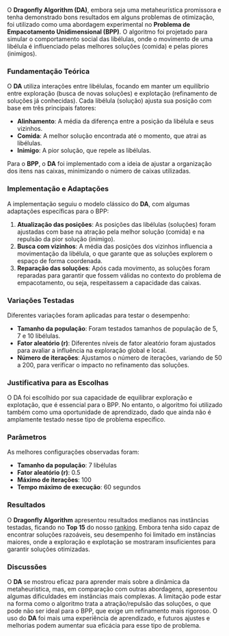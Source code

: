 O **Dragonfly Algorithm (DA)**, embora seja uma metaheurística promissora e tenha demonstrado bons resultados em alguns problemas de otimização, foi utilizado como uma abordagem experimental no **Problema de Empacotamento Unidimensional (BPP)**. O algoritmo foi projetado para simular o comportamento social das libélulas, onde o movimento de uma libélula é influenciado pelas melhores soluções (comida) e pelas piores (inimigos). 

### **Fundamentação Teórica**
O **DA** utiliza interações entre libélulas, focando em manter um equilíbrio entre exploração (busca de novas soluções) e explotação (refinamento de soluções já conhecidas). Cada libélula (solução) ajusta sua posição com base em três principais fatores:
- **Alinhamento**: A média da diferença entre a posição da libélula e seus vizinhos.
- **Comida**: A melhor solução encontrada até o momento, que atrai as libélulas.
- **Inimigo**: A pior solução, que repele as libélulas.

Para o **BPP**, o **DA** foi implementado com a ideia de ajustar a organização dos itens nas caixas, minimizando o número de caixas utilizadas.

### **Implementação e Adaptações**
A implementação seguiu o modelo clássico do **DA**, com algumas adaptações específicas para o BPP:
1. **Atualização das posições**: As posições das libélulas (soluções) foram ajustadas com base na atração pela melhor solução (comida) e na repulsão da pior solução (inimigo).
2. **Busca com vizinhos**: A média das posições dos vizinhos influencia a movimentação da libélula, o que garante que as soluções explorem o espaço de forma coordenada.
3. **Reparação das soluções**: Após cada movimento, as soluções foram reparadas para garantir que fossem válidas no contexto do problema de empacotamento, ou seja, respeitassem a capacidade das caixas.

### **Variações Testadas**
Diferentes variações foram aplicadas para testar o desempenho:
- **Tamanho da população**: Foram testados tamanhos de população de 5, 7 e 10 libélulas.
- **Fator aleatório (r)**: Diferentes níveis de fator aleatório foram ajustados para avaliar a influência na exploração global e local.
- **Número de iterações**: Ajustamos o número de iterações, variando de 50 a 200, para verificar o impacto no refinamento das soluções.

### **Justificativa para as Escolhas**
O DA foi escolhido por sua capacidade de equilibrar exploração e explotação, que é essencial para o BPP. No entanto, o algoritmo foi utilizado também como uma oportunidade de aprendizado, dado que ainda não é amplamente testado nesse tipo de problema específico.

### **Parâmetros**
As melhores configurações observadas foram:
- **Tamanho da população**: 7 libélulas
- **Fator aleatório (r)**: 0.5
- **Máximo de iterações**: 100
- **Tempo máximo de execução**: 60 segundos

### **Resultados**
O **Dragonfly Algorithm** apresentou resultados medianos nas instâncias testadas, ficando no **Top 15** do nosso [ranking](https://github.com/SU4NE/II-desafio-em-otimizacao-com-metaheuristica/tree/main/docs/Graphics/Top15). Embora tenha sido capaz de encontrar soluções razoáveis, seu desempenho foi limitado em instâncias maiores, onde a exploração e explotação se mostraram insuficientes para garantir soluções otimizadas.

### **Discussões**
O **DA** se mostrou eficaz para aprender mais sobre a dinâmica da metaheurística, mas, em comparação com outras abordagens, apresentou algumas dificuldades em instâncias mais complexas. A limitação pode estar na forma como o algoritmo trata a atração/repulsão das soluções, o que pode não ser ideal para o BPP, que exige um refinamento mais rigoroso. O uso do **DA** foi mais uma experiência de aprendizado, e futuros ajustes e melhorias podem aumentar sua eficácia para esse tipo de problema.

